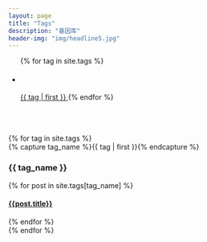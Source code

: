 ```yaml
---
layout: page
title: "Tags"
description: "基因库"  
header-img: "img/headline5.jpg"  
---
```




<ul class="tag-cloud">
{% for tag in site.tags %}
 <h4> <li style="font-size: {{ tag | first | size | times: 70 | divided_by: site.tags.size | plus: 70  }}%"></h4>
    <a href="#{{ tag | first | slugize }}">
   {{ tag | first }}
    </a>
  </li>
{% endfor %}
</ul>

<br />
<br />
<br />

<div id="archives">
{% for tag in site.tags %}
  <div class="archive-group">
    {% capture tag_name %}{{ tag | first }}{% endcapture %}
    <h3 id="#{{ tag_name | slugize }}">{{ tag_name }}</h3>
    <a name="{{ tag_name | slugize }}"></a>
    {% for post in site.tags[tag_name] %}
    <article class="archive-item">
      <h4><a href="{{ root_url }}{{ post.url }}">{{post.title}}</a></h4>
    </article>
    {% endfor %}
  </div>
{% endfor %}
</div>

